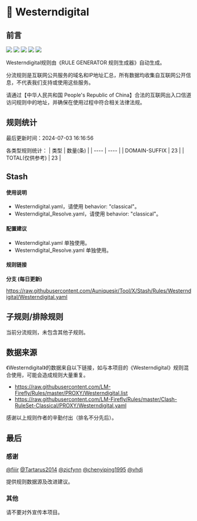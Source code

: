 # 🧸 Westerndigital

## 前言

![](https://shields.io/badge/-移除重复规则-ff69b4) ![](https://shields.io/badge/-DOMAIN与DOMAIN--SUFFIX合并-green) ![](https://shields.io/badge/-DOMAIN--SUFFIX间合并-critical) ![](https://shields.io/badge/-DOMAIN--SUFFIX与DOMAIN--KEYWORD合并-blue) ![](https://shields.io/badge/-IP--CIDR(6)合并-blueviolet) 

Westerndigital规则由《RULE GENERATOR 规则生成器》自动生成。

分流规则是互联网公共服务的域名和IP地址汇总，所有数据均收集自互联网公开信息，不代表我们支持或使用这些服务。

请通过【中华人民共和国 People's Republic of China】合法的互联网出入口信道访问规则中的地址，并确保在使用过程中符合相关法律法规。

## 规则统计

最后更新时间：2024-07-03 16:16:56

各类型规则统计：
| 类型 | 数量(条)  | 
| ---- | ----  |
| DOMAIN-SUFFIX | 23  | 
| TOTAL(仅供参考) | 23  | 


## Stash 

#### 使用说明
- Westerndigital.yaml，请使用 behavior: "classical"。
- Westerndigital_Resolve.yaml，请使用 behavior: "classical"。

#### 配置建议
- Westerndigital.yaml 单独使用。
- Westerndigital_Resolve.yaml 单独使用。

#### 规则链接
**分支 (每日更新)**

https://raw.githubusercontent.com/Auniquesir/Tool/X/Stash/Rules/Westerndigital/Westerndigital.yaml











## 子规则/排除规则


当前分流规则，未包含其他子规则。

## 数据来源

《Westerndigital》的数据来自以下链接，如与本项目的《Westerndigital》规则混合使用，可能会造成规则大量重复。

- https://raw.githubusercontent.com/LM-Firefly/Rules/master/PROXY/Westerndigital.list
- https://raw.githubusercontent.com/LM-Firefly/Rules/master/Clash-RuleSet-Classical/PROXY/Westerndigital.yaml


感谢以上规则作者的辛勤付出（排名不分先后）。

## 最后

### 感谢

[@fiiir](https://github.com/fiiir) [@Tartarus2014](https://github.com/Tartarus2014) [@zjcfynn](https://github.com/zjcfynn) [@chenyiping1995](https://github.com/chenyiping1995) [@vhdj](https://github.com/vhdj)

提供规则数据源及改进建议。

### 其他

请不要对外宣传本项目。